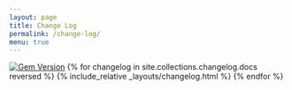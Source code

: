 ```yaml
---
layout: page
title: Change Log
permalink: /change-log/
menu: true
---
```

[![Gem Version](https://badge.fury.io/rb/type-heading.svg)](http://badge.fury.io/rb/type-heading)
{% for changelog in site.collections.changelog.docs reversed %}
{% include_relative _layouts/changelog.html %}
{% endfor %}